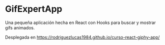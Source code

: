 # GifExpertApp

Una pequeña aplicación hecha en React con Hooks para buscar y mostrar gifs animados.

Desplegada en https://rodriguezlucas1984.github.io/curso-react-giphy-app/